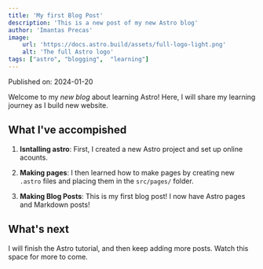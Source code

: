 ```yaml
---
title: 'My first Blog Post'
description: 'This is a new post of my new Astro blog'
author: 'Imantas Precas'
image: 
    url: 'https://docs.astro.build/assets/full-logo-light.png'
    alt: 'The full Astro logo'
tags: ["astro", "blogging",  "learning"]
---
```


Published on: 2024-01-20

Welcome to my _new blog_ about learning Astro! Here, I will share my learning journey as I build new website.

## What I've accompished

1. **Isntalling astro**: First, I created a new Astro project and set up online acounts.
2. **Making pages**:  I then learned how to make pages by creating new `.astro` files and placing them in the `src/pages/` folder.

3. **Making Blog Posts**: This is my first blog post! I now have Astro pages and Markdown posts!

## What's next

I will finish the Astro tutorial, and then keep adding more posts. Watch this space for more to come.